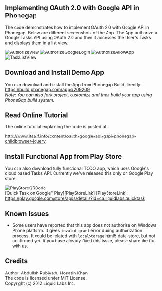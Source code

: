 Implementing OAuth 2.0 with Google API in Phonegap
------------------------------------------------------------------

 The code demonstrates how to implement OAuth 2.0 with Google API in Phonegap.
 Below are different screenshots of the App. The App authorize 
 a Google Tasks API using OAuth 2.0 and then it accesses the User's Tasks and displays 
 them in a list view.

 ![AuthorizeView](http://liquidlabs.ca/wp-content/uploads/2012/09/gtask-demo-1-authorize.png "Authorize View - App first screen")
 ![AuthorizeGoogleLogin](http://liquidlabs.ca/wp-content/uploads/2012/09/gtask-demo-2-authorize-login.png "Authorize - Login to Google Service")
 ![AuthorizeAllowApp](http://liquidlabs.ca/wp-content/uploads/2012/09/gtask-demo-3-authorize-allow.png "Authorize - Allow App to access data")
 ![TaskListView](http://liquidlabs.ca/wp-content/uploads/2012/09/gtask-demo-4-authorized-tasklist.png "Task List View")

Download and Install Demo App
----------------------------------------------------------------
You can download and install the App from Phonegap Build directly:
<br />
<https://build.phonegap.com/apps/209209>
<br />
*Note: You can also fork project, customize and then build your app using PhoneGap build system.*

 
Read Online Tutorial
---------------------------------------------------------------
The online tutorial explaining the code is posted at : <br />

<http://www.itsalif.info/content/oauth-google-api-gapi-phonegap-childbrowser-jquery>
 

Install Functional App from Play Store
---------------------------------------------------------------
You can also download fully functional TODO app, which uses Google's cloud based Tasks API. 
Currently we've released this only on Google Play store.

 ![PlayStoreQRCode](http://liquidlabs.ca/wp-content/uploads/2012/09/qtask-android-app-qrcode.png "Scan QR code with your Android Device") 
 <br />
[Quick Task on Google&trade; Play][PlayStoreLink]
  [PlayStoreLink]: https://play.google.com/store/apps/details?id=ca.liquidlabs.quicktask



Known Issues
---------------------------------
 * Some users have reported that this app does not authorize on Windows Phone platform. It gives `invalid_grant` error during authorization process. It could be related with `localStorage` html5 data-store, but not confirmed yet. If you have already fixed this issue, please share the fix with us.



Credits
---------------------------------------------------------------

Author: Abdullah Rubiyath, Hossain Khan
<br />
The code is licensed under MIT License.
<br />
Copyright (c) 2012 Liquid Labs Inc.